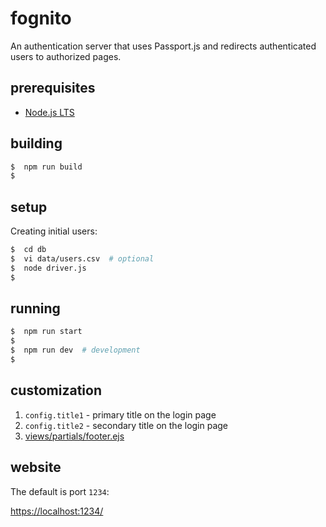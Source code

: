 # fognito

An authentication server that uses Passport.js and redirects authenticated users to authorized pages.

## prerequisites

* [Node.js LTS](https://nodejs.org/en/)

## building

```bash
$  npm run build
$
```

## setup

Creating initial users:

```bash
$  cd db
$  vi data/users.csv  # optional
$  node driver.js
$
```

## running

```bash
$  npm run start
$
$  npm run dev  # development
$
```

## customization

1. `config.title1` - primary title on the login page
1. `config.title2` - secondary title on the login page
1. [views/partials/footer.ejs](views/partials/footer.ejs)

## website

The default is port `1234`:

[https://localhost:1234/](https://localhost:1234/)

